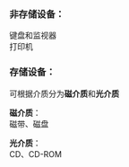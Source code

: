 ### 非存储设备：

键盘和监视器  
打印机  

### 存储设备：
可根据介质分为**磁介质**和**光介质**

**磁介质**：  
磁带、磁盘  

**光介质**：  
CD、CD-ROM